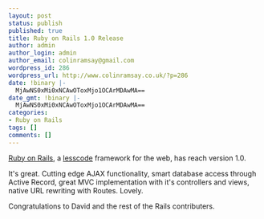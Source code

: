 ```yaml
---
layout: post
status: publish
published: true
title: Ruby on Rails 1.0 Release
author: admin
author_login: admin
author_email: colinramsay@gmail.com
wordpress_id: 286
wordpress_url: http://www.colinramsay.co.uk/?p=286
date: !binary |-
  MjAwNS0xMi0xNCAwOToxMjo1OCArMDAwMA==
date_gmt: !binary |-
  MjAwNS0xMi0xNCAwOToxMjo1OCArMDAwMA==
categories:
- Ruby on Rails
tags: []
comments: []
---
```

<p><a href="http://weblog.rubyonrails.org/articles/2005/12/13/rails-1-0-party-like-its-one-oh-oh">Ruby on Rails</a>, a <a href="http://lesscode.org/">lesscode</a> framework for the web, has reach version 1.0.</p>
<p>It's great. Cutting edge AJAX functionality, smart database access through Active Record, great MVC implementation with it's controllers and views, native URL rewriting with Routes. Lovely.</p>
<p>Congratulations to David and the rest of the Rails contributers.</p>
